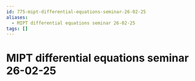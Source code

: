 ```yaml
---
id: 775-mipt-differential-equations-seminar-26-02-25
aliases:
  - MIPT differential equations seminar 26-02-25
tags: []
---
```


# MIPT differential equations seminar 26-02-25

